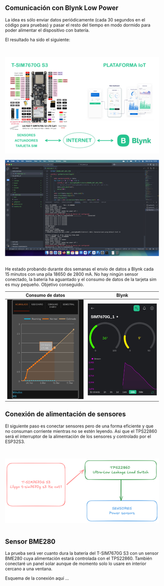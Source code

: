 ## Comunicación con Blynk Low Power 

La idea es sólo enviar datos periódicamente (cada 30 segundos en el código para pruebas) y pasar el resto del tiempo en modo dormido para poder alimentar el dispositivo con batería.

El resultado ha sido el siguiente:

<br><br>
![result_esq](docs/result_esq.png)
<br><br>
![result_on](docs/result_lp.png)
<br><br>

He estado probando durante dos semanas el envío de datos a Blynk cada 15 minutos con una pila 18650 de 2800 mA. No hay ningún sensor conectado, la batería ha aguantado y el consumo de datos de la tarjeta sim es muy pequeño. Objetivo conseguido. 


| Consumo de datos | Blynk |
|----------|----------|
| ![](docs/Screenshot_1.jpg) | ![](docs/Screenshot_2.jpg) |


## Conexión de alimentación de sensores 

El siguiente paso es conectar sensores pero de una forma eficiente y que no consuman corriente mientras no se estén leyendo. Asi que el TPS22860 será el interruptor de la alimentación de los sensores y controlado por el ESP32S3. 

<br><br>
![result_esq](docs/esq_ali_sen.png)
<br><br>

## Sensor BME280 

La prueba será ver cuanto dura la batería del T-SIM7670G S3 con un sensor BME280 cuya alimentación estará controlada con el TPS22860. También conectaré un panel solar aunque de momento solo lo usare en interior cercano a una ventana.   

Esquema de la conexión aquí ...